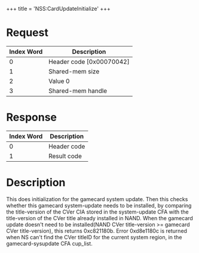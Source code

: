 +++
title = 'NSS:CardUpdateInitialize'
+++

# Request

| Index Word | Description                |
|------------|----------------------------|
| 0          | Header code \[0x00070042\] |
| 1          | Shared-mem size            |
| 2          | Value 0                    |
| 3          | Shared-mem handle          |

# Response

| Index Word | Description |
|------------|-------------|
| 0          | Header code |
| 1          | Result code |

# Description

This does initialization for the gamecard system update. Then this
checks whether this gamecard system-update needs to be installed, by
comparing the title-version of the CVer CIA stored in the system-update
CFA with the title-version of the CVer title already installed in NAND.
When the gamecard update doesn't need to be installed(NAND CVer
title-version \>= gamecard CVer title-version), this returns 0xc821180b.
Error 0xd8e1180c is returned when NS can't find the CVer titleID for the
current system region, in the gamecard-sysupdate CFA cup_list.
